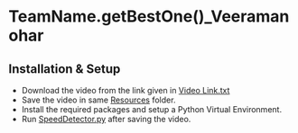 ﻿# TeamName.getBestOne()_Veeramanohar

## Installation & Setup

- Download the video from the link given in [Video Link.txt](https://github.com/imveeru/TeamName.getBestOne_Veeramanohar/blob/main/speed%20detector/Resources/video%20link.txt)
- Save the video in same [Resources](https://github.com/imveeru/TeamName.getBestOne_Veeramanohar/tree/main/speed%20detector/Resources) folder.
- Install the required packages and setup a Python Virtual Environment.
- Run [SpeedDetector.py](https://github.com/imveeru/TeamName.getBestOne_Veeramanohar/blob/main/speed%20detector/SpeedDetector.py) after saving the video.
